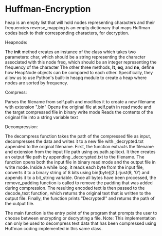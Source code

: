 # Huffman-Encryption

heap is an empty list that will hold nodes representing characters and their frequencies
reverse_mapping is an empty dictionary that maps Huffman codes back to their corresponding characters, for decryption.

Heapnode:

The __init__ method creates an instance of the class which takes two parameters:
char, which should be a string representing the character associated with this node
freq, which should be an integer representing the frequency of the character
The other three methods, __lt__, __eq__, and __ne__, define how HeapNode objects can be compared to each other. 
Specifically, they allow us to use Python's built-in heapq module to create a heap where nodes are sorted by frequency.

Compress:

Parses the filename from self.path and modifies it to create a new filename with extension ".bin"
Opens the original file at self.path in read mode and the target compressed file in binary write mode
Reads the contents of the original file into a string variable text


Decompression: 

The decompress function takes the path of the compressed file as input, decompresses the data and writes it to a new file with _decrypted.txt appended to the original filename.
First, the function extracts the filename and extension from the input file path using os.path.splitext. It then creates an output file path by appending _deccrypted.txt to the filename.
The function opens both the input file in binary read mode and the output file in write mode. Inside a while loop, it reads each byte from the input file, converts it to a binary string of 8 bits using bin(byte)[2:].rjust(8, '0') and appends it to a bit_string variable. Once all bytes have been processed, the remove_padding function is called to remove the padding that was added during compression. The resulting encoded text is then passed to the decode_text function, which returns the original text that is written to the output file.
Finally, the function prints "Decrypted!" and returns the path of the output file.

The main function is the entry point of the program that prompts the user to choose between encrypting or decrypting a file.
Note: This implementation can only be used to decompress text data that has been compressed using Huffman coding implemented in this same class.
